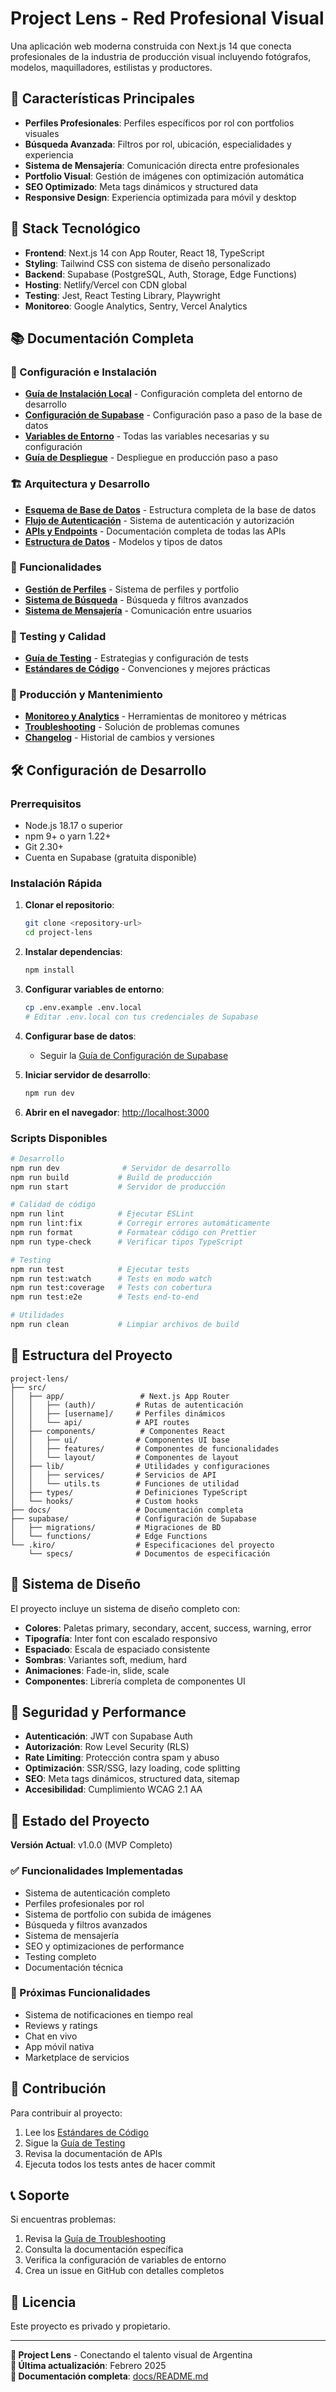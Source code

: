 # Project Lens - Red Profesional Visual

Una aplicación web moderna construida con Next.js 14 que conecta profesionales de la industria de producción visual incluyendo fotógrafos, modelos, maquilladores, estilistas y productores.

## 🌟 Características Principales

- **Perfiles Profesionales**: Perfiles específicos por rol con portfolios visuales
- **Búsqueda Avanzada**: Filtros por rol, ubicación, especialidades y experiencia
- **Sistema de Mensajería**: Comunicación directa entre profesionales
- **Portfolio Visual**: Gestión de imágenes con optimización automática
- **SEO Optimizado**: Meta tags dinámicos y structured data
- **Responsive Design**: Experiencia optimizada para móvil y desktop

## 🚀 Stack Tecnológico

- **Frontend**: Next.js 14 con App Router, React 18, TypeScript
- **Styling**: Tailwind CSS con sistema de diseño personalizado
- **Backend**: Supabase (PostgreSQL, Auth, Storage, Edge Functions)
- **Hosting**: Netlify/Vercel con CDN global
- **Testing**: Jest, React Testing Library, Playwright
- **Monitoreo**: Google Analytics, Sentry, Vercel Analytics

## 📚 Documentación Completa

### 🚀 Configuración e Instalación
- [**Guía de Instalación Local**](./docs/installation.md) - Configuración completa del entorno de desarrollo
- [**Configuración de Supabase**](./docs/supabase-setup.md) - Configuración paso a paso de la base de datos
- [**Variables de Entorno**](./docs/environment-variables.md) - Todas las variables necesarias y su configuración
- [**Guía de Despliegue**](./docs/deployment-guide.md) - Despliegue en producción paso a paso

### 🏗️ Arquitectura y Desarrollo
- [**Esquema de Base de Datos**](./docs/database-schema.md) - Estructura completa de la base de datos
- [**Flujo de Autenticación**](./docs/authentication-flow.md) - Sistema de autenticación y autorización
- [**APIs y Endpoints**](./docs/api-documentation.md) - Documentación completa de todas las APIs
- [**Estructura de Datos**](./docs/data-structures.md) - Modelos y tipos de datos

### 🔧 Funcionalidades
- [**Gestión de Perfiles**](./docs/profile-management-api.md) - Sistema de perfiles y portfolio
- [**Sistema de Búsqueda**](./docs/search-api.md) - Búsqueda y filtros avanzados
- [**Sistema de Mensajería**](./docs/messaging-system.md) - Comunicación entre usuarios

### 🧪 Testing y Calidad
- [**Guía de Testing**](./docs/testing-guide.md) - Estrategias y configuración de tests
- [**Estándares de Código**](./docs/code-standards.md) - Convenciones y mejores prácticas

### 🚀 Producción y Mantenimiento
- [**Monitoreo y Analytics**](./docs/monitoring.md) - Herramientas de monitoreo y métricas
- [**Troubleshooting**](./docs/troubleshooting.md) - Solución de problemas comunes
- [**Changelog**](./docs/changelog.md) - Historial de cambios y versiones

## 🛠️ Configuración de Desarrollo

### Prerrequisitos

- Node.js 18.17 o superior
- npm 9+ o yarn 1.22+
- Git 2.30+
- Cuenta en Supabase (gratuita disponible)

### Instalación Rápida

1. **Clonar el repositorio**:
   ```bash
   git clone <repository-url>
   cd project-lens
   ```

2. **Instalar dependencias**:
   ```bash
   npm install
   ```

3. **Configurar variables de entorno**:
   ```bash
   cp .env.example .env.local
   # Editar .env.local con tus credenciales de Supabase
   ```

4. **Configurar base de datos**:
   - Seguir la [Guía de Configuración de Supabase](./docs/supabase-setup.md)

5. **Iniciar servidor de desarrollo**:
   ```bash
   npm run dev
   ```

6. **Abrir en el navegador**: [http://localhost:3000](http://localhost:3000)

### Scripts Disponibles

```bash
# Desarrollo
npm run dev              # Servidor de desarrollo
npm run build           # Build de producción
npm run start           # Servidor de producción

# Calidad de código
npm run lint            # Ejecutar ESLint
npm run lint:fix        # Corregir errores automáticamente
npm run format          # Formatear código con Prettier
npm run type-check      # Verificar tipos TypeScript

# Testing
npm run test            # Ejecutar tests
npm run test:watch      # Tests en modo watch
npm run test:coverage   # Tests con cobertura
npm run test:e2e        # Tests end-to-end

# Utilidades
npm run clean           # Limpiar archivos de build
```

## 📁 Estructura del Proyecto

```
project-lens/
├── src/
│   ├── app/                 # Next.js App Router
│   │   ├── (auth)/         # Rutas de autenticación
│   │   ├── [username]/     # Perfiles dinámicos
│   │   └── api/            # API routes
│   ├── components/          # Componentes React
│   │   ├── ui/             # Componentes UI base
│   │   ├── features/       # Componentes de funcionalidades
│   │   └── layout/         # Componentes de layout
│   ├── lib/                # Utilidades y configuraciones
│   │   ├── services/       # Servicios de API
│   │   └── utils.ts        # Funciones de utilidad
│   ├── types/              # Definiciones TypeScript
│   └── hooks/              # Custom hooks
├── docs/                   # Documentación completa
├── supabase/               # Configuración de Supabase
│   ├── migrations/         # Migraciones de BD
│   └── functions/          # Edge Functions
└── .kiro/                  # Especificaciones del proyecto
    └── specs/              # Documentos de especificación
```

## 🎨 Sistema de Diseño

El proyecto incluye un sistema de diseño completo con:

- **Colores**: Paletas primary, secondary, accent, success, warning, error
- **Tipografía**: Inter font con escalado responsivo
- **Espaciado**: Escala de espaciado consistente
- **Sombras**: Variantes soft, medium, hard
- **Animaciones**: Fade-in, slide, scale
- **Componentes**: Librería completa de componentes UI

## 🔐 Seguridad y Performance

- **Autenticación**: JWT con Supabase Auth
- **Autorización**: Row Level Security (RLS)
- **Rate Limiting**: Protección contra spam y abuso
- **Optimización**: SSR/SSG, lazy loading, code splitting
- **SEO**: Meta tags dinámicos, structured data, sitemap
- **Accesibilidad**: Cumplimiento WCAG 2.1 AA

## 🚀 Estado del Proyecto

**Versión Actual**: v1.0.0 (MVP Completo)

### ✅ Funcionalidades Implementadas
- Sistema de autenticación completo
- Perfiles profesionales por rol
- Sistema de portfolio con subida de imágenes
- Búsqueda y filtros avanzados
- Sistema de mensajería
- SEO y optimizaciones de performance
- Testing completo
- Documentación técnica

### 🔄 Próximas Funcionalidades
- Sistema de notificaciones en tiempo real
- Reviews y ratings
- Chat en vivo
- App móvil nativa
- Marketplace de servicios

## 🤝 Contribución

Para contribuir al proyecto:

1. Lee los [Estándares de Código](./docs/code-standards.md)
2. Sigue la [Guía de Testing](./docs/testing-guide.md)
3. Revisa la documentación de APIs
4. Ejecuta todos los tests antes de hacer commit

## 📞 Soporte

Si encuentras problemas:

1. Revisa la [Guía de Troubleshooting](./docs/troubleshooting.md)
2. Consulta la documentación específica
3. Verifica la configuración de variables de entorno
4. Crea un issue en GitHub con detalles completos

## 📄 Licencia

Este proyecto es privado y propietario.

---

**🌟 Project Lens** - Conectando el talento visual de Argentina  
**📅 Última actualización**: Febrero 2025  
**🔗 Documentación completa**: [docs/README.md](./docs/README.md)
